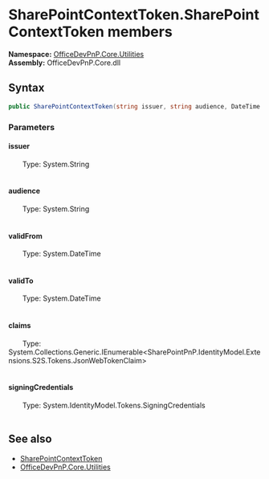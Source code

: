 # SharePointContextToken.SharePointContextToken members 
  

**Namespace:** [OfficeDevPnP.Core.Utilities](OfficeDevPnP.Core.Utilities.md)  
**Assembly:** OfficeDevPnP.Core.dll  
## Syntax
```C#
public SharePointContextToken(string issuer, string audience, DateTime validFrom, DateTime validTo, IEnumerable<JsonWebTokenClaim> claims, SigningCredentials signingCredentials)
```
### Parameters
#### issuer  
&emsp;&emsp;Type: System.String  
&emsp;&emsp;  


#### audience  
&emsp;&emsp;Type: System.String  
&emsp;&emsp;  


#### validFrom  
&emsp;&emsp;Type: System.DateTime  
&emsp;&emsp;  


#### validTo  
&emsp;&emsp;Type: System.DateTime  
&emsp;&emsp;  


#### claims  
&emsp;&emsp;Type: System.Collections.Generic.IEnumerable<SharePointPnP.IdentityModel.Extensions.S2S.Tokens.JsonWebTokenClaim>  
&emsp;&emsp;  


#### signingCredentials  
&emsp;&emsp;Type: System.IdentityModel.Tokens.SigningCredentials  
&emsp;&emsp;  


## See also
- [SharePointContextToken](OfficeDevPnP.Core.Utilities.SharePointContextToken.md)
- [OfficeDevPnP.Core.Utilities](OfficeDevPnP.Core.Utilities.md)
